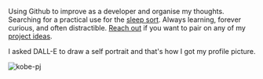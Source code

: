 Using Github to improve as a developer and organise my thoughts. Searching for a practical use for the [sleep sort](https://stackoverflow.com/questions/74917807/is-there-any-practical-use-case-for-sleep-sort). Always learning, forever curious, and often distractible. [Reach out](mailto:matthewkoenig@acm.org) if you want to pair on any of my [project ideas](https://github.com/sleep-sort/content/blob/main/project-ideas.md).

I asked DALL-E to draw a self portrait and that's how I got my profile picture.

  ![kobe-pj](https://github.com/sleep-sort/sleep-sort/assets/32993081/6798a7b5-f6ce-406a-b194-bf5f24eaf7f2)
